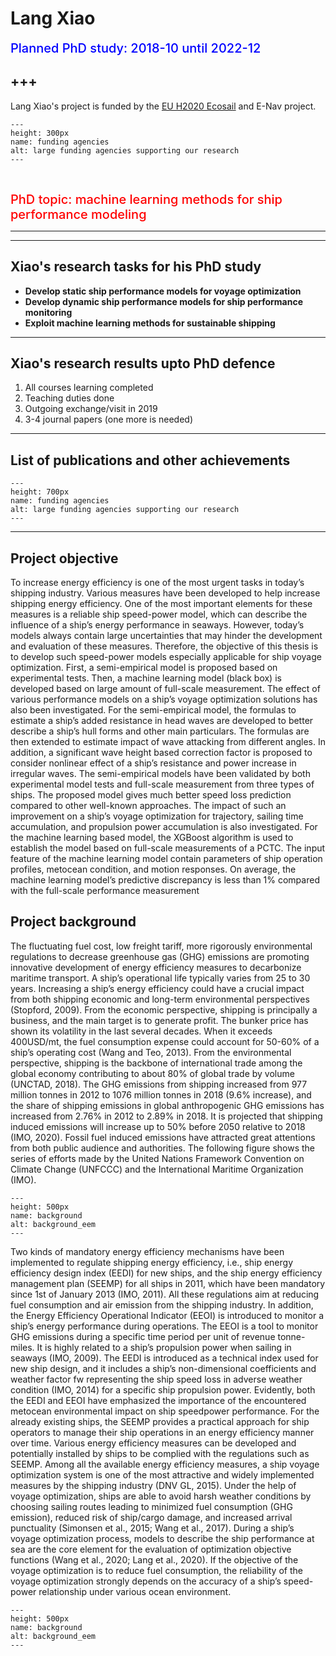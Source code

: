 # Lang Xiao
<span style = "color: blue; font-size: 20px; font-weight: 500">Planned PhD study: 2018-10 until 2022-12</span>

+++
---

Lang Xiao's project is funded by the [EU H2020 Ecosail](https://ecosailnavigation.com/) and E-Nav project.


```{figure} ./images/xiao.jpg 
---
height: 300px
name: funding agencies
alt: large funding agencies supporting our research
---
```

<br />


<span style = "color:red; font-weight: 500; font-size: 20px;">PhD topic: machine learning methods for ship performance modeling</span>

---

***
## Xiao's research tasks for his PhD study
- **Develop static ship performance models for voyage optimization**
- **Develop dynamic ship performance models for ship performance monitoring**
- **Exploit machine learning methods for sustainable shipping**


***



                                                            
## Xiao's research results upto PhD defence

1. All courses learning completed
2. Teaching duties done
3. Outgoing exchange/visit in 2019
4. 3-4 journal papers (one more is needed)

---

## List of publications and other achievements

```{figure} ./images/publications.png 
---
height: 700px
name: funding agencies
alt: large funding agencies supporting our research
---
```

***


## Project objective
To increase energy efficiency is one of the most urgent tasks in today’s shipping industry. Various measures have been developed to help increase shipping energy efficiency. One of the most important elements for these measures is a reliable ship speed-power model, which can describe the influence of a ship’s energy performance in seaways. However, today’s models always contain large uncertainties that may hinder the development and evaluation of these measures. Therefore, the objective of this thesis is to develop such speed-power models especially applicable for ship voyage optimization. First, a semi-empirical model is proposed based on experimental tests. Then, a machine learning model (black box) is developed based on large amount of full-scale measurement. The effect of various performance models on a ship’s voyage optimization solutions has also been investigated. For the semi-empirical model, the formulas to estimate a ship’s added resistance in head waves are developed to better describe a ship’s hull forms and other main particulars.
The formulas are then extended to estimate impact of wave attacking from different angles. In addition, a significant wave height based correction factor is proposed to consider nonlinear effect of a ship’s resistance and power increase in irregular waves. The semi-empirical models have been validated by both experimental model tests and full-scale measurement from three types of ships. The proposed model gives much better speed loss prediction compared to other well-known approaches. The impact of such an improvement on a ship’s voyage optimization for trajectory, sailing time accumulation, and propulsion power accumulation is also investigated. For the machine learning based model, the XGBoost algorithm is used to establish the model based on full-scale measurements of a PCTC. The input feature of the machine learning model contain parameters of ship operation profiles, metocean condition, and motion responses. On average, the machine learning model’s predictive discrepancy is less than 1% compared with the full-scale performance measurement

## Project background
The fluctuating fuel cost, low freight tariff, more rigorously environmental regulations to decrease greenhouse gas (GHG) emissions are promoting innovative development of energy efficiency measures to decarbonize maritime transport. A ship’s operational life typically varies from 25 to 30 years. Increasing a ship’s energy efficiency could have a crucial impact from both shipping economic and long-term environmental perspectives (Stopford, 2009). From the economic perspective, shipping is principally a business, and the main
target is to generate profit. The bunker price has shown its volatility in the last several decades. When it exceeds 400USD/mt, the fuel consumption expense could account for 50-60% of a ship’s operating cost (Wang and Teo, 2013). From the environmental perspective, shipping is the backbone of international trade among the global economy contributing to about 80% of global trade by volume (UNCTAD, 2018). The GHG emissions from shipping increased from 977 million tonnes in 2012 to 1076 million tonnes in 2018 (9.6% increase), and the share of shipping emissions in global anthropogenic GHG emissions has increased from 2.76% in 2012 to 2.89% in 2018. It is projected that shipping induced emissions will increase up to 50% before 2050 relative to 2018 (IMO, 2020). Fossil fuel induced emissions have attracted great attentions from both public audience and authorities. The following figure shows the series of efforts made by the United Nations Framework Convention on Climate Change (UNFCCC) and the International Maritime Organization (IMO).


```{figure} ./images/back1.png
---
height: 500px
name: background
alt: background_eem
---
```

Two kinds of mandatory energy efficiency mechanisms have been implemented to regulate shipping energy efficiency, i.e., ship energy efficiency design index (EEDI) for new ships, and the ship energy efficiency management plan (SEEMP) for all ships in 2011, which have been mandatory since 1st of January 2013 (IMO, 2011). All these regulations aim at reducing fuel consumption and air emission from the shipping industry. In addition, the Energy Efficiency Operational Indicator (EEOI) is introduced to monitor a ship’s energy performance during operations. The EEOI is a tool to monitor GHG emissions during a specific time period per unit of revenue tonne-miles. It is highly related to a ship’s propulsion power when sailing in seaways (IMO, 2009). The EEDI is introduced as a technical index used for new ship design, and it includes a ship’s non-dimensional coefficients and weather factor fw representing the ship speed loss in adverse weather condition (IMO, 2014) for a specific ship propulsion power. Evidently, both the EEDI and EEOI have emphasized the importance of the encountered metocean environmental impact on ship speedpower performance. For the already existing ships, the SEEMP provides a practical approach for ship operators to manage their ship operations in an energy efficiency manner over time. Various energy efficiency measures can be developed and potentially installed by ships to be complied with the regulations such as SEEMP. Among all the available energy efficiency measures, a ship voyage optimization system is one of the most attractive and widely implemented measures by the shipping industry (DNV GL, 2015). Under the help of voyage optimization, ships are able to avoid harsh weather conditions by choosing sailing routes leading to minimized fuel consumption (GHG emission), reduced risk of ship/cargo damage, and increased arrival punctuality (Simonsen et al., 2015; Wang et al., 2017). During a ship’s voyage optimization process, models to describe the ship performance at sea are the core element for the evaluation of optimization objective functions (Wang et al., 2020; Lang et al., 2020). If the objective of the voyage optimization is to reduce fuel consumption, the reliability of the voyage optimization strongly depends on the accuracy of a ship’s speed-power relationship under various ocean environment.


```{figure} ./images/back2.png
---
height: 500px
name: background
alt: background_eem
---
```





                                                            